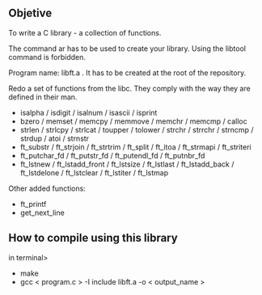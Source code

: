 ## Objetive 

To write a C library - a collection of functions.

The command ar has to be used to create your library. Using the libtool command is forbidden.

Program name: libft.a . It has to be created at the root of the repository.



Redo a set of functions from the libc. 
They comply with the way they are defined in their man. 

- isalpha / isdigit / isalnum / isascii / isprint
- bzero / memset / memcpy / memmove /  memchr / memcmp / calloc 
- strlen / strlcpy / strlcat / toupper / tolower / strchr / 
strrchr / strncmp / strdup / atoi / strnstr 
- ft_substr / ft_strjoin / ft_strtrim / ft_split / ft_itoa / ft_strmapi / ft_striteri
- ft_putchar_fd / ft_putstr_fd / ft_putendl_fd / ft_putnbr_fd
- ft_lstnew / ft_lstadd_front / ft_lstsize / ft_lstlast / ft_lstadd_back / ft_lstdelone / ft_lstclear / ft_lstiter / ft_lstmap

Other added functions: 
- ft_printf
- get_next_line

## How to compile using this library

in terminal> 

- make 
- gcc < program.c > -I include libft.a -o < output_name >

